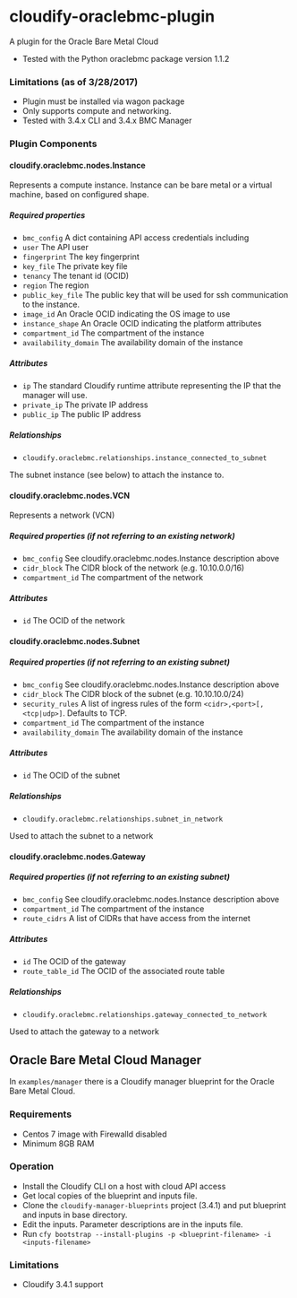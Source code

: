 # cloudify-oraclebmc-plugin
A plugin for the Oracle Bare Metal Cloud

- Tested with the Python oraclebmc package version 1.1.2

### Limitations (as of 3/28/2017)
* Plugin must be installed via wagon package
* Only supports compute and networking.
* Tested with 3.4.x CLI and 3.4.x BMC Manager

### Plugin Components

#### cloudify.oraclebmc.nodes.Instance

Represents a compute instance.  Instance can be bare metal or a virtual machine, based on
configured shape.

##### Required properties

* `bmc_config` A dict containing API access credentials including
 * `user` The API user
 * `fingerprint` The key fingerprint
 * `key_file` The private key file
 * `tenancy` The tenant id (OCID)
 * `region` The region
* `public_key_file` The public key that will be used for ssh communication to the instance.
* `image_id` An Oracle OCID indicating the OS image to use
* `instance_shape` An Oracle OCID indicating the platform attributes
* `compartment_id` The compartment of the instance
* `availability_domain` The availability domain of the instance

##### Attributes

* `ip` The standard Cloudify runtime attribute representing the IP that the manager will use.
* `private_ip` The private IP address
* `public_ip` The public IP address

##### Relationships

* `cloudify.oraclebmc.relationships.instance_connected_to_subnet`

The subnet instance (see below) to attach the instance to.

#### cloudify.oraclebmc.nodes.VCN

Represents a network (VCN)

##### Required properties (if not referring to an existing network)

* `bmc_config` See cloudify.oraclebmc.nodes.Instance description above
* `cidr_block` The CIDR block of the network (e.g. 10.10.0.0/16)
* `compartment_id`  The compartment of the network

##### Attributes

* `id` The OCID of the network


#### cloudify.oraclebmc.nodes.Subnet

##### Required properties (if not referring to an existing subnet)

* `bmc_config` See cloudify.oraclebmc.nodes.Instance description above
* `cidr_block` The CIDR block of the subnet (e.g. 10.10.10.0/24)
* `security_rules` A list of ingress rules of the form `<cidr>,<port>[,<tcp|udp>]`. Defaults to TCP.
* `compartment_id` The compartment of the instance
* `availability_domain` The availability domain of the instance

##### Attributes

* `id` The OCID of the subnet 

##### Relationships

* `cloudify.oraclebmc.relationships.subnet_in_network` 

Used to attach the subnet to a network

#### cloudify.oraclebmc.nodes.Gateway

##### Required properties (if not referring to an existing subnet)

* `bmc_config` See cloudify.oraclebmc.nodes.Instance description above
* `compartment_id` The compartment of the instance
* `route_cidrs` A list of CIDRs that have access from the internet

##### Attributes

* `id` The OCID of the gateway
* `route_table_id` The OCID of the associated route table

##### Relationships

* `cloudify.oraclebmc.relationships.gateway_connected_to_network`

Used to attach the gateway to a network


## Oracle Bare Metal Cloud Manager

In `examples/manager` there is a Cloudify manager blueprint for the Oracle Bare Metal Cloud. 

### Requirements

* Centos 7 image with Firewalld disabled
* Minimum 8GB RAM

### Operation

* Install the Cloudify CLI on a host with cloud API access
* Get local copies of the blueprint and inputs file.
* Clone the `cloudify-manager-blueprints` project (3.4.1) and put blueprint and inputs in base directory.
* Edit the inputs.  Parameter descriptions are in the inputs file.
* Run `cfy bootstrap --install-plugins -p <blueprint-filename> -i <inputs-filename>`

### Limitations

* Cloudify 3.4.1 support

